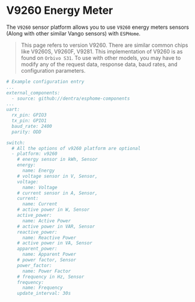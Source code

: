 # V9260 Energy Meter

The `V9260` sensor platform allows you to use `V9260` energy meters sensors (Along with other similar Vango sensors) with `ESPHome`.

> This page refers to version V9260. There are similar common chips like V9260S, V9260F, V9281. This implementation of V9260 is as found on `Orbivo S31`. To use with other models, you may have to modify any of the request data, response data, baud rates, and configuration parameters.

```yaml
# Example configuration entry
...
external_components:
  - source: github://dentra/esphome-components
...
uart:
  rx_pin: GPIO3
  tx_pin: GPIO1
  baud_rate: 2400
  parity: ODD

switch:
  # All the options of v9260 platform are optional
  - platform: v9260
    # energy sensor in kWh, Sensor
    energy:
      name: Energy
    # voltage sensor in V, Sensor,
    voltage:
      name: Voltage
    # current sensor in A, Sensor,
    current:
      name: Current
    # active power in W, Sensor
    active_power:
      name: Active Power
    # active power in VAR, Sensor
    reactive_power:
      name: Reactive Power
    # active power in VA, Sensor
    apparent_power:
      name: Apparent Power
    # power factor, Sensor
    power_factor:
      name: Power Factor
    # frequency in Hz, Sensor
    frequency:
      name: Frequency
    update_interval: 30s
```
